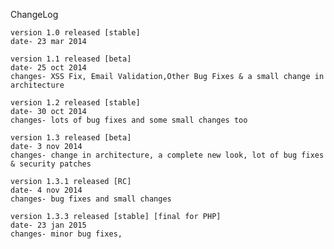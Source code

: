 ChangeLog
	
	version 1.0 released [stable]
	date- 23 mar 2014

	version 1.1 released [beta]
	date- 25 oct 2014
	changes- XSS Fix, Email Validation,Other Bug Fixes & a small change in architecture
	
	version 1.2 released [stable]
	date- 30 oct 2014
	changes- lots of bug fixes and some small changes too
	
	version 1.3 released [beta]
	date- 3 nov 2014
	changes- change in architecture, a complete new look, lot of bug fixes & security patches
	
	version 1.3.1 released [RC]
	date- 4 nov 2014
	changes- bug fixes and small changes
	
	version 1.3.3 released [stable] [final for PHP]
	date- 23 jan 2015
	changes- minor bug fixes,
